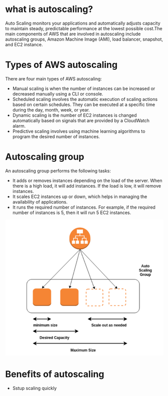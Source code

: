 # what is autoscaling?
Auto Scaling monitors your applications and automatically adjusts capacity to maintain steady, predictable performance at the lowest possible cost.The main components of AWS that are involved in autoscaling include autoscaling groups, Amazon Machine Image (AMI), load balancer, snapshot, and EC2 instance.

# Types of AWS autoscaling
There are four main types of AWS autoscaling:
- Manual scaling is when the number of instances can be increased or decreased manually using a CLI or console. 
- Scheduled scaling involves the automatic execution of scaling actions based on certain schedules. They can be executed at a specific time during the day, month, week, or year. 
- Dynamic scaling is the number of EC2 instances is changed automatically based on signals that are provided by a CloudWatch alarm. 
- Predictive scaling involves using machine learning algorithms to program the desired number of instances.

# Autoscaling group
An autoscaling group performs the following tasks:
- It adds or removes instances depending on the load of the server. When there is a high load, it will add instances. If the load is low, it will remove instances.
- It scales EC2 instances up or down, which helps in managing the availability of applications.
- It runs the required number of instances. For example, if the required number of instances is 5, then it will run 5 EC2 instances.

![](/pictures/Autoscaling.png)

# Benefits of autoscaling
- Sstup scaling quickly 
